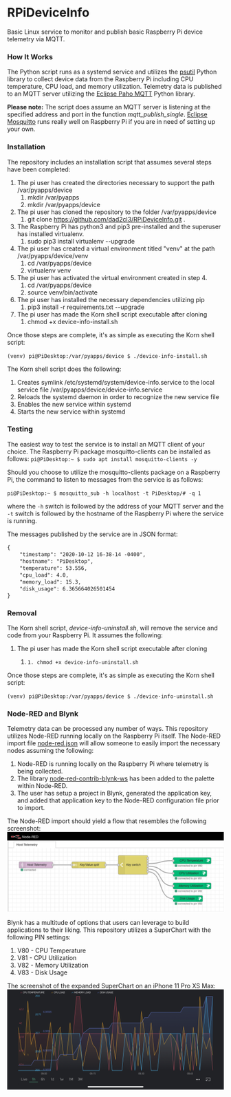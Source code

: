 # RPiDeviceInfo
Basic Linux service to monitor and publish basic Raspberry Pi device telemetry via MQTT.

### How It Works
The Python script runs as a systemd service and utilizes the [psutil](https://psutil.readthedocs.io/en/latest/) Python library to collect device data from the Raspberry Pi including CPU temperature, CPU load, and memory utilization. Telemetry data is published to an MQTT server utilizing the [Eclipse Paho MQTT](http://www.eclipse.org/paho/) Python library.

**Please note:** The script does assume an MQTT server is listening at the specified address and port in the function *mqtt_publish_single*. [Eclipse Mosquitto](https://mosquitto.org/) runs really well on Raspberry Pi if you are in need of setting up your own.

### Installation
The repository includes an installation script that assumes several steps have been completed:

1. The pi user has created the directories necessary to support the path /var/pyapps/device
    1. mkdir /var/pyapps
    2. mkdir /var/pyapps/device 
2. The pi user has cloned the repository to the folder /var/pyapps/device
    1. git clone https://github.com/dad2cl3/RPiDeviceInfo.git .
3. The Raspberry Pi has python3 and pip3 pre-installed and the superuser has installed virtualenv.
    1. sudo pip3 install virtualenv --upgrade
4. The pi user has created a virtual environment titled "venv" at the path /var/pyapps/device/venv
    1. cd /var/pyapps/device
    2. virtualenv venv
5. The pi user has activated the virtual environment created in step 4.
    1. cd /var/pyapps/device
    2. source venv/bin/activate
6. The pi user has installed the necessary dependencies utilizing pip
    1. pip3 install -r requirements.txt --upgrade
7. The pi user has made the Korn shell script executable after cloning
    1. chmod +x device-info-install.sh

Once those steps are complete, it's as simple as executing the Korn shell script:

`(venv) pi@PiDesktop:/var/pyapps/device $ ./device-info-install.sh`

The Korn shell script does the following:
1. Creates symlink /etc/systemd/system/device-info.service to the local service file /var/pyapps/device/device-info.service
2. Reloads the systemd daemon in order to recognize the new service file
3. Enables the new service within systemd
4. Starts the new service within systemd

### Testing
The easiest way to test the service is to install an MQTT client of your choice. The Raspberry Pi package mosquitto-clients can be installed as follows:
`pi@PiDesktop:~ $ sudo apt install mosquitto-clients -y`

Should you choose to utilize the mosquitto-clients package on a Raspberry Pi, the command to listen to messages from the service is as follows:

`pi@PiDesktop:~ $ mosquitto_sub -h localhost -t PiDesktop/# -q 1`

where the `-h` switch is followed by the address of your MQTT server and the `-t` switch is followed by the hostname of the Raspberry Pi where the service is running.

The messages published by the service are in JSON format:
```
{
    "timestamp": "2020-10-12 16-38-14 -0400",
    "hostname": "PiDesktop",
    "temperature": 53.556,
    "cpu_load": 4.0,
    "memory_load": 15.3,
    "disk_usage": 6.365664026501454
}
```

### Removal
The Korn shell script, *device-info-uninstall.sh*, will remove the service and code from your Raspberry Pi. It assumes the following:
1. The pi user has made the Korn shell script executable after cloning
    1.     1. chmod +x device-info-uninstall.sh

Once those steps are complete, it's as simple as executing the Korn shell script:

`(venv) pi@PiDesktop:/var/pyapps/device $ ./device-info-uninstall.sh`

### Node-RED and Blynk
Telemetry data can be processed any number of ways. This repository utilizes Node-RED running locally on the Raspberry Pi itself. The Node-RED import file [node-red.json](https://github.com/dad2cl3/RPiDeviceInfo/blob/main/node-red.json) will allow someone to easily import the necessary nodes assuming the following:
1. Node-RED is running locally on the Raspberry Pi where telemetry is being collected.
2. The library [node-red-contrib-blynk-ws](https://github.com/gablau/node-red-contrib-blynk-ws) has been added to the palette within Node-RED.
2. The user has setup a project in Blynk, generated the application key, and added that application key to the Node-RED configuration file prior to import.

The Node-RED import should yield a flow that resembles the following screenshot:
![Node-RED flow example](https://github.com/dad2cl3/RPiDeviceInfo/blob/main/node-red-screenshot.png)

Blynk has a multitude of options that users can leverage to build applications to their liking. This repository utilizes a SuperChart with the following PIN settings:
1. V80 - CPU Temperature
2. V81 - CPU Utilization
3. V82 - Memory Utilization
4. V83 - Disk Usage

The screenshot of the expanded SuperChart on an iPhone 11 Pro XS Max:
![Blynk SuperChart example](https://github.com/dad2cl3/RPiDeviceInfo/blob/main/blynk-screenshot.PNG)
